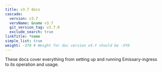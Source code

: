 ```yaml
---
title: v3.7 docs
cascade:
  version: v3.7
  versName: &name v3.7
  git_version_tag: v3.7.0
  exclude_search: true
linkTitle: *name
simple_list: true
weight: -370 # Weight for doc version vX.Y should be -XY0
---
```


These docs cover everything from setting up and running Emissary-ingress to its operation and usage.
